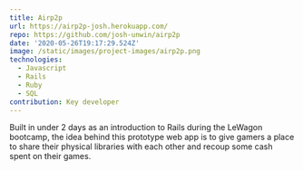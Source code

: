 ```yaml
---
title: Airp2p
url: https://airp2p-josh.herokuapp.com/
repo: https://github.com/josh-unwin/airp2p
date: '2020-05-26T19:17:29.524Z'
image: /static/images/project-images/airp2p.png
technologies:
  - Javascript
  - Rails
  - Ruby
  - SQL
contribution: Key developer
---
```

Built in under 2 days as an introduction to Rails during the LeWagon bootcamp, the idea behind this prototype web app is to give gamers a place to share their physical libraries with each other and recoup some cash spent on their games.